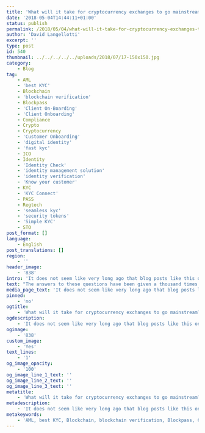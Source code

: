 ```yaml
---
title: 'What will it take for cryptocurrency exchanges to go mainstream?'
date: '2018-05-04T14:44:11+01:00'
status: publish
permalink: /2018/05/04/what-will-it-take-for-cryptocurrency-exchanges-to-go-mainstream
author: 'David Langellotti'
excerpt: ''
type: post
id: 540
thumbnail: ../../../../../uploads/2018/07/17-150x150.jpg
category:
    - Blog
tag:
    - AML
    - 'best KYC'
    - Blockchain
    - 'blockchain verification'
    - Blockpass
    - 'Client On-Boarding'
    - 'Client Onboarding'
    - Compliance
    - Crypto
    - Cryptocurrency
    - 'Customer Onboarding'
    - 'digital identity'
    - 'fast kyc'
    - ICO
    - Identity
    - 'Identity Check'
    - 'identity management solution'
    - 'identity verification'
    - 'Know your customer'
    - KYC
    - 'KYC Connect'
    - PASS
    - Regtech
    - 'seamless kyc'
    - 'security tokens'
    - 'Simple KYC'
    - STO
post_format: []
language:
    - English
post_translations: []
region:
    - ''
header_image:
    - '838'
intro: 'It does not seem like very long ago that blog posts like this one were devoted to answering some pretty basic blockchain questions: How does one ‘buy’ Bitcoin? How can I sell my Ether? How do exchanges work?'
text: "The answers to these questions have been given a thousand times already, with the number of users on some of the biggest exchanges now reaching well into the millions. A positive trend towards the mainstreaming of blockchain technology is apparent, and even people who have a very rudimentary understanding of what a distributed ledger is use cryptocurrencies on a daily basis.\r\n\r\nAt the same time, millions of people are now becoming aware of the fact that blockchain technology is about much more than just cryptocurrencies. Ever increasingly, capital finance is the name of the game — and traditional financial institutions are interested in getting in on the action. This is for good reason, of course, as the buying and selling of tokens, emitted by smart contracts, is certainly quicker and more cost-efficient than depending on traditional documentation, business processes, and arbitration in the selling of shares.\r\n\r\nBut is the blockchain industry ready for this mainstreaming? One Nasdaq official thinks not.\r\n\r\n<strong>An “immature” space\r\n</strong>In a recent interview with CNBC, Nasdaq CEO Adena Friedman expressed the following: “Certainly Nasdaq would consider becoming a crypto exchange… it’s just a matter of how long it takes for the space to mature.”\r\n\r\nWhat Friedman seems to be referring to as “maturity” is a readiness to participate in “…a more regulated market.” A market that actually does due diligence regarding clients, requiring KYC and putting measures in place that “…provides a fair experience for investors.”\r\n\r\n<strong>The blockchain space needs to grow up\r\n</strong>In the current state of things, capital finance by way of token sale (ICO) is a bit of a mess — both for investors and for the companies seeking capital financing.\r\n\r\nToday, it is fairly easy to issue a token, but in most jurisdictions it is required that investors provide personal information for regulatory due diligence (know your client, anti money laundering checks) prior to investing, and few ICOs truly fulfill this requirement.\r\n\r\nBut these compliance requirements exist for good reason — they prevent nefarious activity and ensure that the full share of taxes are paid back to society by everyone involved. Investors can be assured that their investment is not part of some illegal scheme, and that everyone is on a level playing field.\r\n\r\n<strong>How the blockchain industry is going to get there\r\n</strong>Individual successes for integration into the mainstream economy have occurred, but it’s all mostly happening on a company by company basis.\r\n\r\nOne cryptocurrency exchange has had particular success in this regard. Gemini, which was founded by the Winklevoss twins, recently made a deal with Nasdaq, gaining access to their surveillance technology in order to develop a more fair “rules-based marketplace.”\r\n\r\nBlockpass partner company Coinfirm’s Trudatum platform has now been accepted for document verification by PKO Bank Polski. This is another example of how, if a company simply shows real interest in due diligence, mainstream integration is possible.\r\n\r\nIt seems, therefore, that the best thing for all companies in the crypto and blockchain space is to work with regulations, not around them. Companies like Blockpass enable this."
media_page_text: 'It does not seem like very long ago that blog posts like this one were devoted to answering some pretty basic blockchain questions'
pinned:
    - 'no'
ogtitle:
    - 'What will it take for cryptocurrency exchanges to go mainstream?'
ogdescription:
    - 'It does not seem like very long ago that blog posts like this one were devoted to answering some pretty basic blockchain questions: How does one ‘buy’ Bitcoin? How can I sell my Ether? How do exchanges work?'
ogimage:
    - '838'
custom_image:
    - 'Yes'
text_lines:
    - '1'
og_image_opacity:
    - '100'
og_image_line_1_text: ''
og_image_line_2_text: ''
og_image_line_3_text: ''
metatitle:
    - 'What will it take for cryptocurrency exchanges to go mainstream?'
metadescription:
    - 'It does not seem like very long ago that blog posts like this one were devoted to answering some pretty basic blockchain questions: How does one ‘buy’ Bitcoin? How can I sell my Ether? How do exchanges work?'
metakeywords:
    - 'AML, best KYC, Blockchain, blockchain verification, Blockpass, Client On-Boarding, Client Onboarding, Compliance, Crypto, Cryptocurrency, Customer Onboarding, digital identity, fast kyc, Identity, Identity Check, identity management solution, identity verification, Know your customer, KYC, KYC Connect, PASS, Regtech, seamless kyc, security tokens, Simple KYC, STO, ICO'
---
```

<!DOCTYPE html PUBLIC "-//W3C//DTD HTML 4.0 Transitional//EN" "http://www.w3.org/TR/REC-html40/loose.dtd">
<?xml encoding="UTF-8">
